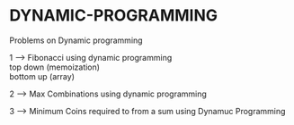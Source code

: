 # DYNAMIC-PROGRAMMING
Problems on Dynamic programming

1 --> Fibonacci using dynamic programming<br/>  top down (memoization)<br/>  bottom up (array)<br/> 

2 --> Max Combinations using dynamic programming

3 --> Minimum Coins required to from a sum using Dynamuc Programming
